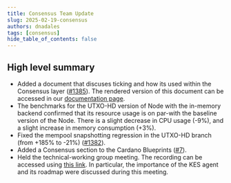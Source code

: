 ```yaml
---
title: Consensus Team Update
slug: 2025-02-19-consensus
authors: dnadales
tags: [consensus]
hide_table_of_contents: false
---
```


## High level summary

- Added a document that discuses ticking and how its used within the Consensus layer ([#1385](https://github.com/IntersectMBO/ouroboros-consensus/pull/138)). The rendered version of this document can be accessed in our [documentation page](https://ouroboros-consensus.cardano.intersectmbo.org/docs/for-developers/Ticking).
- The benchmarks for the UTXO-HD version of Node with the in-memory backend confirmed that its resource usage is on par-with the baseline version of the Node. There is a slight decrease in CPU usage (-9%), and a slight increase in memory consumption (+3%).
- Fixed the mempool snapshotting regression in the UTXO-HD branch (from +185% to -21%) ([#1382](https://github.com/IntersectMBO/ouroboros-consensus/pull/1382)).
- Added a Consensus section to the Cardano Blueprints ([#7](https://github.com/cardano-scaling/cardano-blueprint/pull/7)).
- Held the technical-working group meeting. The recording can be accessed using [this link](https://drive.google.com/file/d/1z1of19KJJD92Gv7Xt9ybC53vC_OqskcM/view). In particular, the importance of the KES agent and its roadmap were discussed during this meeting.
